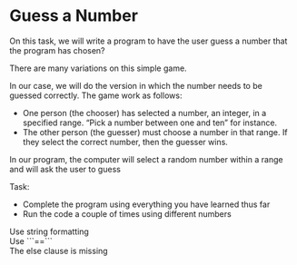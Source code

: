 # Guess a Number
On this task, we will write a program to have the user guess a number that the program has chosen?

There are many variations on this simple game. 

In our case, we will do the version in which the number needs to be guessed correctly.
The game work as follows:
- One person (the chooser) has selected a number, an integer, in a specified range. “Pick a
number between one and ten” for instance. 
- The other person (the guesser) must choose a number in that range. If they select the correct number, then the guesser wins.

In our program, the computer will select a random number within a range and will ask the user to guess

Task:
- Complete the program using everything you have learned thus far
- Run the code a couple of times using different numbers

<div class="hint">
  Use string formatting
</div>

<div class="hint">
  Use ```==```
</div>

<div class="hint">
  The else clause is missing
</div>